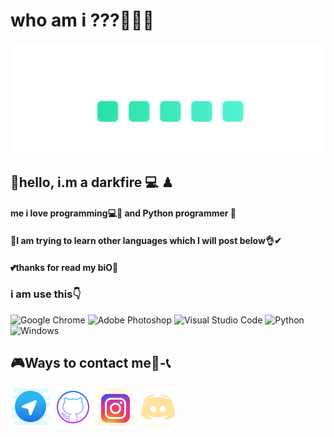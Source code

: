 <h1> who am i ???🤔🤔🤞 </h1>

<img aling="center" src="https://github.com/darkfire86/darkfire86/blob/main/image/ANI2.gif?raw=true" alt ="for fun😊"> 

<h2>👑hello, i.m a darkfire 💻 ♟</h2>
<h4> me i love programming💻💖 and Python programmer 🐍</h4>
<h4>👀I am trying to learn other languages which I will post below👌✔</h4>
<h4>💕thanks for read my biO🌹</h4>
<h3>i am use this👇</h3>

![Google Chrome](https://img.shields.io/badge/Google%20Chrome-4285F4?style=for-the-badge&logo=GoogleChrome&logoColor=white) ![Adobe Photoshop](https://img.shields.io/badge/adobe%20photoshop-%2331A8FF.svg?style=for-the-badge&logo=adobe%20photoshop&logoColor=white) ![Visual Studio Code](https://img.shields.io/badge/Visual%20Studio%20Code-0078d7.svg?style=for-the-badge&logo=visual-studio-code&logoColor=white) ![Python](https://img.shields.io/badge/python-3670A0?style=for-the-badge&logo=python&logoColor=ffdd54) ![Windows](https://img.shields.io/badge/Windows-0078D6?style=for-the-badge&logo=windows&logoColor=white)

<h2>🎮Ways to contact me📱-📞</h2>

<a href="https://t.me/darkfireq"><img src="https://github.com/darkfire86/darkfire86/blob/main/image/icons8-telegram-app-64.png?raw=true"></a>      <a href="https://github.com/darkfire86"><img src="https://github.com/darkfire86/darkfire86/blob/main/image/icons8-github-64.png?raw=true"></a>      <a href="https://www.instagram.com/darkfire0q"><img src="https://github.com/darkfire86/darkfire86/blob/main/image/icons8-instagram-64.png?raw=true"></a> <img src="https://github.com/darkfire86/darkfire86/blob/main/image/icons8-discords-64%20(1).png?raw=true">

